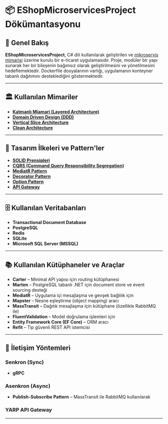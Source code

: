 # 📦 EShopMicroservicesProject Dökümantasyonu

## 📌 Genel Bakış

**EShopMicroservicesProject**, C# dili kullanılarak geliştirilen ve [mikroservis mimarisi](https://github.com/tunahankilic48/DICTIONARY-SOZLUK/blob/main/T%C3%9CRK%C3%87E/MikroservisMimarisi.md) üzerine kurulu bir e-ticaret uygulamasıdır. Proje, modüler bir yapı sunarak her bir bileşenin bağımsız olarak geliştirilmesini ve yönetilmesini hedeflemektedir. Dockerfile dosyalarının varlığı, uygulamanın konteyner tabanlı dağıtımını desteklediğini göstermektedir.

---

## 🏛️ Kullanılan Mimariler

- **[Katmanlı Miamari (Layered Architecture)](https://github.com/tunahankilic48/DICTIONARY-SOZLUK/blob/main/T%C3%9CRK%C3%87E/KatmanliMimari.md)**
- **[Domain Driven Design (DDD)](https://github.com/tunahankilic48/DICTIONARY-SOZLUK/blob/main/T%C3%9CRK%C3%87E/DomainDrivenDesign.md)**
- **[Vertical Slice Architecture](https://github.com/tunahankilic48/DICTIONARY-SOZLUK/blob/main/T%C3%9CRK%C3%87E/VerticalSliceArchitecture.md)**
- **[Clean Architecture](https://github.com/tunahankilic48/DICTIONARY-SOZLUK/blob/main/T%C3%9CRK%C3%87E/CleanArchitecture.md)**

---

## 🧩 Tasarım İlkeleri ve Pattern'ler

- **[SOLID Prensipleri](https://github.com/tunahankilic48/DICTIONARY-SOZLUK/blob/main/T%C3%9CRK%C3%87E/SOLIDPrensipleri.md)**
- **[CQRS (Command Query Responsibility Segregation)](https://github.com/tunahankilic48/DICTIONARY-SOZLUK/blob/main/T%C3%9CRK%C3%87E/CQRS.md)**
- **[MediatR Pattern](https://github.com/tunahankilic48/DICTIONARY-SOZLUK/blob/main/T%C3%9CRK%C3%87E/MediatRPattern.md)**
- **[Decorator Pattern](https://github.com/tunahankilic48/DICTIONARY-SOZLUK/blob/main/T%C3%9CRK%C3%87E/DecoratorPattern.md)**
- **[Option Pattern](https://github.com/tunahankilic48/DICTIONARY-SOZLUK/blob/main/T%C3%9CRK%C3%87E/OptionPattern.md)**
- **[API Gateway](https://github.com/tunahankilic48/DICTIONARY-SOZLUK/blob/main/T%C3%9CRK%C3%87E/APIGateway.md)**

---

## 🗄️ Kullanılan Veritabanları

- **Transactional Document Database**
- **PostgreSQL**
- **Redis**
- **SQLite**
- **Microsoft SQL Server (MSSQL)**

---

## 📚 Kullanılan Kütüphaneler ve Araçlar

- **Carter** – Minimal API yapısı için routing kütüphanesi  
- **Marten** – PostgreSQL tabanlı .NET için document store ve event sourcing desteği  
- **MediatR** – Uygulama içi mesajlaşma ve gevşek bağlılık için  
- **Mapster** – Nesne eşleştirme (object mapping) aracı  
- **MassTransit** – Dağıtık mesajlaşma için kütüphane (özellikle RabbitMQ ile)  
- **FluentValidation** – Model doğrulama işlemleri için  
- **Entity Framework Core (EF Core)** – ORM aracı  
- **Refit** – Tip güvenli REST API istemcisi  

---

## 🔌 İletişim Yöntemleri

### Senkron (Sync)

- **gRPC**

### Asenkron (Async)

- **Publish-Subscribe Pattern** – MassTransit ile RabbitMQ kullanılarak

### YARP API Gateway

---
